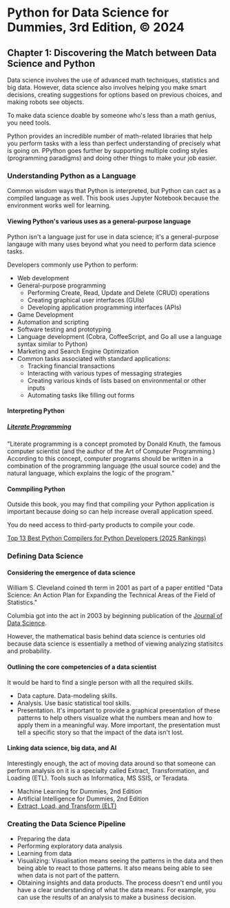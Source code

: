 # Python for Data Science for Dummies, 3rd Edition, © 2024

## Chapter 1: Discovering the Match between Data Science and Python

Data science involves the use of advanced math techniques, statistics and big data.
However, data science also involves helping you make smart decisions, creating suggestions for options based on previous choices, and making robots see objects.

To make data science doable by someone who's less than a math genius, you need tools.

Python provides an incredible number of math-related libraries that help you perform tasks with a less than perfect understanding of precisely what is going on. PPython goes further by supporting multiple coding styles (programming paradigms) and doing other things to make your job easier.

### Understanding Python as a Language

Common wisdom ways that Python is interpreted, but Python can cact as a compiled language as well.
This book uses Jupyter Notebook because the environment works well for learning.

#### Viewing Python's various uses as a general-purpose language

Python isn't a language just for use in data science; it's a general-purpose langauge with many uses beyond what you need to perform data science tasks.

Developers commonly use Python to perform:

* Web development
* General-purpose programming
  * Performing Create, Read, Update and Delete (CRUD) operations
  * Creating graphical user interfaces (GUIs)
  * Developing application programming interfaces (APIs)
* Game Development
* Automation and scripting
* Software testing and prototyping
* Language development (Cobra, CoffeeScript, and Go all use a language syntax similar to Python)
* Marketing and Search Engine Optimization
* Common tasks associated with standard applications:
  * Tracking financial transactions
  * Interacting with various types of messaging strategies
  * Creating various kinds of lists based on environmental or other inputs
  * Automating tasks like filling out forms

#### Interpreting Python

##### [Literate Programming](https://notebook.community/sfomel/ipython/LiterateProgramming)

"Literate programming is a concept promoted by Donald Knuth, the famous computer scientist (and the author of the Art of Computer Programming.) According to this concept, computer programs should be written in a combination of the programming language (the usual source code) and the natural language, which explains the logic of the program."

#### Commpiling Python

Outside this book, you may find that compiling your Python application is important because doing so can help increase overall application speed.

You do need access to third-party products to compile your code.

[Top 13 Best Python Compilers for Python Developers (2025 Rankings)](https://www.softwaretestinghelp.com/python-compiler/)


### Defining Data Science

#### Considering the emergence of data science

William S. Cleveland coined th term in 2001 as part of a paper entitled "Data Science: An Action Plan for Expanding the Technical Areas of the Field of Statistics."

Columbia got into the act in 2003 by beginning publication of the [Journal of Data Science](https://jds-online.org/journal/JDS).

However, the mathematical basis behind data science is centuries old because data science is essentially a method of viewing analyzing statisitcs and probability.

#### Outlining the core competencies of a data scientist

It would be hard to find a single person with all the required skills.

* Data capture. Data-modeling skills.
* Analysis. Use basic statistical tool skills.
* Presentation. It's important to provide a graphical presentation of these patterns to help others visualize what the numbers mean and how to apply them in a meaningful way. More important, the presentation must tell a specific story so that the impact of the data isn't lost.

#### Linking data science, big data, and AI

Interestingly enough, the act of moving data around so that someone can perform analysis on it is a specialty called Extract, Transformation, and Loading (ETL). Tools such as Informatica, MS SSIS, or Teradata.

* Machine Learning for Dummies, 2nd Edition
* Artificial Intelligence for Dummies, 2nd Edition
* [Extract, Load, and Transform (ELT)](https://www.techtarget.com/searchdatamanagement/definition/Extract-Load-Transform-ELT)

### Creating the Data Science Pipeline

* Preparing the data
* Performing exploratory data analysis
* Learning from data
* Visualizing: Visualisation means seeing the patterns in the data and then being able to react to those patterns. It also means being able to see when data is not part of the pattern.
* Obtaining insights and data products. The process doesn't end until you have a clear understanding of what the data means. For example, you can use the results of an analysis to make a business decision.

